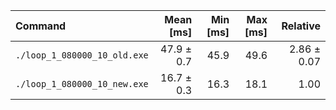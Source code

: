 | Command | Mean [ms] | Min [ms] | Max [ms] | Relative |
|:---|---:|---:|---:|---:|
| `./loop_1_080000_10_old.exe` | 47.9 ± 0.7 | 45.9 | 49.6 | 2.86 ± 0.07 |
| `./loop_1_080000_10_new.exe` | 16.7 ± 0.3 | 16.3 | 18.1 | 1.00 |
